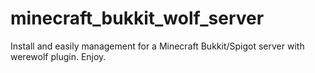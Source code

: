 # minecraft_bukkit_wolf_server
Install and easily management for a Minecraft Bukkit/Spigot server with werewolf plugin. Enjoy.
